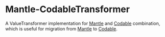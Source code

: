 # Mantle-CodableTransformer

A ValueTransformer implementation for [Mantle] and [Codable] combination, which is useful for migration from [Mantle] to [Codable].


[Mantle]: https://github.com/Mantle/Mantle
[Codable]: https://developer.apple.com/documentation/swift/codable
